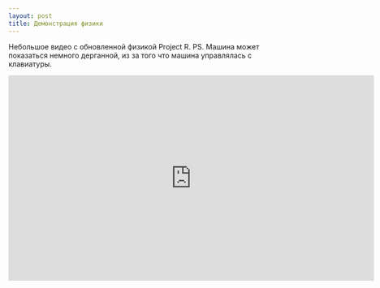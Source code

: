 ```yaml
---
layout: post
title: Демонстрация физики
---
```


Небольшое видео с обновленной физикой Project R.
PS. Машина может показаться немного дерганной, из за того что машина управлялась с клавиатуры.
<div class="width-responsive">
<iframe width="720" height="405" src="https://www.youtube.com/embed/oABrToapQvQ?rel=0" frameborder="0" allowfullscreen></iframe>
</div>